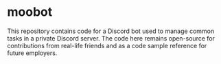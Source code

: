 # moobot

This repository contains code for a Discord bot used to manage common tasks in a private Discord server. The code here remains open-source for contributions from real-life friends and as a code sample reference for future employers.

